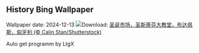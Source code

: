## History Bing Wallpaper
Wallpaper date: 2024-12-13
![](https://www.bing.com/th?id=OHR.ChristmasBudapest_ZH-CN8197439971_UHD.jpg&w=1000)Download: [圣诞市场，圣斯蒂芬大教堂，布达佩斯，匈牙利 (© Calin Stan/Shutterstock)](https://www.bing.com/th?id=OHR.ChristmasBudapest_ZH-CN8197439971_UHD.jpg)

Auto get programm by LtgX
